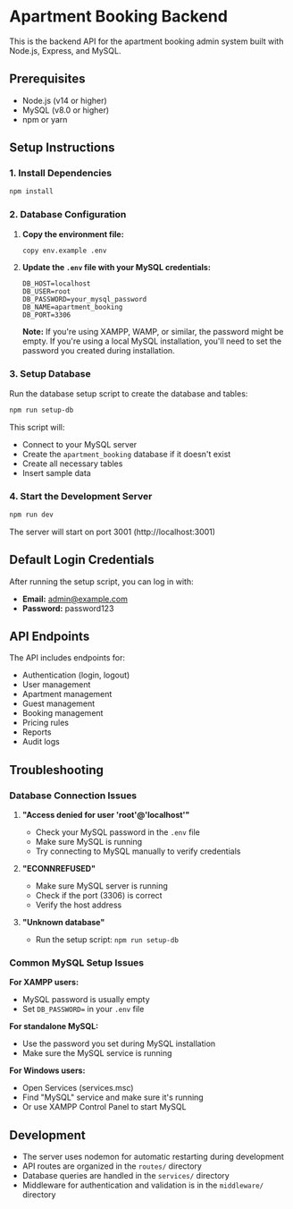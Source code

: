 # Apartment Booking Backend

This is the backend API for the apartment booking admin system built with Node.js, Express, and MySQL.

## Prerequisites

- Node.js (v14 or higher)
- MySQL (v8.0 or higher)
- npm or yarn

## Setup Instructions

### 1. Install Dependencies

```bash
npm install
```

### 2. Database Configuration

1. **Copy the environment file:**
   ```bash
   copy env.example .env
   ```

2. **Update the `.env` file with your MySQL credentials:**
   ```env
   DB_HOST=localhost
   DB_USER=root
   DB_PASSWORD=your_mysql_password
   DB_NAME=apartment_booking
   DB_PORT=3306
   ```

   **Note:** If you're using XAMPP, WAMP, or similar, the password might be empty. If you're using a local MySQL installation, you'll need to set the password you created during installation.

### 3. Setup Database

Run the database setup script to create the database and tables:

```bash
npm run setup-db
```

This script will:
- Connect to your MySQL server
- Create the `apartment_booking` database if it doesn't exist
- Create all necessary tables
- Insert sample data

### 4. Start the Development Server

```bash
npm run dev
```

The server will start on port 3001 (http://localhost:3001)

## Default Login Credentials

After running the setup script, you can log in with:

- **Email:** admin@example.com
- **Password:** password123

## API Endpoints

The API includes endpoints for:
- Authentication (login, logout)
- User management
- Apartment management
- Guest management
- Booking management
- Pricing rules
- Reports
- Audit logs

## Troubleshooting

### Database Connection Issues

1. **"Access denied for user 'root'@'localhost'"**
   - Check your MySQL password in the `.env` file
   - Make sure MySQL is running
   - Try connecting to MySQL manually to verify credentials

2. **"ECONNREFUSED"**
   - Make sure MySQL server is running
   - Check if the port (3306) is correct
   - Verify the host address

3. **"Unknown database"**
   - Run the setup script: `npm run setup-db`

### Common MySQL Setup Issues

**For XAMPP users:**
- MySQL password is usually empty
- Set `DB_PASSWORD=` in your `.env` file

**For standalone MySQL:**
- Use the password you set during MySQL installation
- Make sure the MySQL service is running

**For Windows users:**
- Open Services (services.msc)
- Find "MySQL" service and make sure it's running
- Or use XAMPP Control Panel to start MySQL

## Development

- The server uses nodemon for automatic restarting during development
- API routes are organized in the `routes/` directory
- Database queries are handled in the `services/` directory
- Middleware for authentication and validation is in the `middleware/` directory
